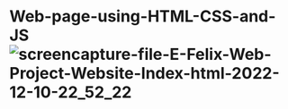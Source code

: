 # Web-page-using-HTML-CSS-and-JS![screencapture-file-E-Felix-Web-Project-Website-Index-html-2022-12-10-22_52_22](https://user-images.githubusercontent.com/118615803/206890403-a472da38-c002-45ea-a0f7-b18cfdd0e34b.png)
